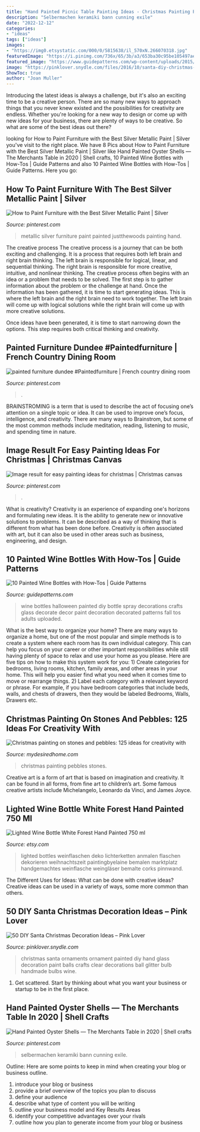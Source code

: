 ```yaml
---
title: "Hand Painted Picnic Table Painting Ideas - Christmas Painting Pebbles Stones"
description: "Selbermachen keramiki bann cunning exile"
date: "2022-12-12"
categories:
- "ideas"
tags: ["ideas"]
images:
- "https://img0.etsystatic.com/000/0/5815638/il_570xN.266070318.jpg"
featuredImage: "https://i.pinimg.com/736x/65/3b/a3/653ba30c95be105497aefb983888d164.jpg"
featured_image: "https://www.guidepatterns.com/wp-content/uploads/2015/12/Painted-Wine-Bottles-Halloween.jpg"
image: "https://pinklover.snydle.com/files/2016/10/santa-diy-christmas-ornaments.jpg"
ShowToc: true
author: "Joan Muller"
---
```



Introducing the latest ideas is always a challenge, but it's also an exciting time to be a creative person. There are so many new ways to approach things that you never knew existed and the possibilities for creativity are endless. Whether you're looking for a new way to design or come up with new ideas for your business, there are plenty of ways to be creative. So what are some of the best ideas out there?

	

		
looking for How to Paint Furniture with the Best Silver Metallic Paint | Silver you've visit to the right place. We have 8 Pics about How to Paint Furniture with the Best Silver Metallic Paint | Silver like Hand Painted Oyster Shells — The Merchants Table in 2020 | Shell crafts, 10 Painted Wine Bottles with How-Tos | Guide Patterns and also 10 Painted Wine Bottles with How-Tos | Guide Patterns. Here you go:
		
    
## How To Paint Furniture With The Best Silver Metallic Paint | Silver

<img loading=lazy src="https://i.pinimg.com/originals/8c/20/b3/8c20b38a48984dd194ab5ad0a4adb608.jpg" onerror="this.onerror=null;this.src='https://tse1.mm.bing.net/th?id=OIP.aq9FN-Iem9TVsgkT9IIMqQHaJ4&amp;pid=15.1';" alt="How to Paint Furniture with the Best Silver Metallic Paint | Silver">

_Source: pinterest.com_

>metallic silver furniture paint painted justthewoods painting hand. 

	

The creative process
The creative process is a journey that can be both exciting and challenging. It is a process that requires both left brain and right brain thinking. The left brain is responsible for logical, linear, and sequential thinking. The right brain is responsible for more creative, intuitive, and nonlinear thinking.
The creative process often begins with an idea or a problem that needs to be solved. The first step is to gather information about the problem or the challenge at hand. Once the information has been gathered, it is time to start generating ideas. This is where the left brain and the right brain need to work together. The left brain will come up with logical solutions while the right brain will come up with more creative solutions.

Once ideas have been generated, it is time to start narrowing down the options. This step requires both critical thinking and creativity.

    
## Painted Furniture Dundee #Paintedfurniture | French Country Dining Room

<img loading=lazy src="https://i.pinimg.com/736x/dd/f1/0d/ddf10de03749a269fe60658c9287e176.jpg" onerror="this.onerror=null;this.src='https://tse1.mm.bing.net/th?id=OIP._1YLl6sUsT9yyr9rUExgKgHaJ4&amp;pid=15.1';" alt="painted furniture dundee #Paintedfurniture | French country dining room">

_Source: pinterest.com_

>. 

	

BRAINSTROMING is a term that is used to describe the act of focusing one’s attention on a single topic or idea. It can be used to improve one’s focus, intelligence, and creativity. There are many ways to Brainstrom, but some of the most common methods include meditation, reading, listening to music, and spending time in nature.

    
## Image Result For Easy Painting Ideas For Christmas | Christmas Canvas

<img loading=lazy src="https://i.pinimg.com/736x/65/3b/a3/653ba30c95be105497aefb983888d164.jpg" onerror="this.onerror=null;this.src='https://tse1.mm.bing.net/th?id=OIP.FN0h2TPOZxb66N25axDGzQHaJv&amp;pid=15.1';" alt="Image result for easy painting ideas for christmas | Christmas canvas">

_Source: pinterest.com_

>. 

	

What is creativity?
Creativity is an experience of expanding one's horizons and formulating new ideas. It is the ability to generate new or innovative solutions to problems. It can be described as a way of thinking that is different from what has been done before. Creativity is often associated with art, but it can also be used in other areas such as business, engineering, and design.

    
## 10 Painted Wine Bottles With How-Tos | Guide Patterns

<img loading=lazy src="https://www.guidepatterns.com/wp-content/uploads/2015/12/Painted-Wine-Bottles-Halloween.jpg" onerror="this.onerror=null;this.src='https://tse1.mm.bing.net/th?id=OIP.NpvrrV_g4qYRabpX11dsgQHaHa&amp;pid=15.1';" alt="10 Painted Wine Bottles with How-Tos | Guide Patterns">

_Source: guidepatterns.com_

>wine bottles halloween painted diy bottle spray decorations crafts glass decorate decor paint decoration decorated patterns fall tos adults uploaded. 

	

What is the best way to organize your home?
There are many ways to organize a home, but one of the most popular and simple methods is to create a system where each room has its own individual category. This can help you focus on your career or other important responsibilities while still having plenty of space to relax and use your home as you please. Here are five tips on how to make this system work for you: 1) Create categories for bedrooms, living rooms, kitchen, family areas, and other areas in your home. This will help you easier find what you need when it comes time to move or rearrange things. 2) Label each category with a relevant keyword or phrase. For example, if you have bedroom categories that include beds, walls, and chests of drawers, then they would be labeled Bedrooms, Walls, Drawers etc.

    
## Christmas Painting On Stones And Pebbles: 125 Ideas For Creativity With

<img loading=lazy src="http://mydesiredhome.com/wp-content/uploads/2017/12/Christmas-painting-on-stones-and-pebbles-29.jpg" onerror="this.onerror=null;this.src='https://tse1.mm.bing.net/th?id=OIP.Fzd5UUNreJDeur-eFmiRdAHaJ4&amp;pid=15.1';" alt="Christmas painting on stones and pebbles: 125 ideas for creativity with">

_Source: mydesiredhome.com_

>christmas painting pebbles stones. 

	

Creative art is a form of art that is based on imagination and creativity. It can be found in all forms, from fine art to children’s art. Some famous creative artists include Michelangelo, Leonardo da Vinci, and James Joyce.

    
## Lighted Wine Bottle White Forest Hand Painted 750 Ml

<img loading=lazy src="https://img0.etsystatic.com/000/0/5815638/il_570xN.266070318.jpg" onerror="this.onerror=null;this.src='https://tse3.mm.bing.net/th?id=OIP.M7C5g-2BobYqR-OjwFsCKAHaJ4&amp;pid=15.1';" alt="Lighted Wine Bottle White Forest Hand Painted 750 ml">

_Source: etsy.com_

>lighted bottles weinflaschen deko lichterketten anmalen flaschen dekorieren weihnachtszeit paintingbyelaine bemalen marktplatz handgemachtes weinflasche weingläser bemalte corks pinnwand. 

	

The Different Uses for Ideas: What can be done with creative ideas?
Creative ideas can be used in a variety of ways, some more common than others.

    
## 50 DIY Santa Christmas Decoration Ideas – Pink Lover

<img loading=lazy src="https://pinklover.snydle.com/files/2016/10/santa-diy-christmas-ornaments.jpg" onerror="this.onerror=null;this.src='https://tse2.mm.bing.net/th?id=OIP.ordnMHJXFlBRkuaVTIWPfQHaJ4&amp;pid=15.1';" alt="50 DIY Santa Christmas Decoration Ideas – Pink Lover">

_Source: pinklover.snydle.com_

>christmas santa ornaments ornament painted diy hand glass decoration paint balls crafts clear decorations ball glitter bulb handmade bulbs wine. 

	

1. Get scattered. Start by thinking about what you want your business or startup to be in the first place.

    
## Hand Painted Oyster Shells — The Merchants Table In 2020 | Shell Crafts

<img loading=lazy src="https://i.pinimg.com/originals/51/d2/99/51d299e3deb9497de906a0370a91af30.png" onerror="this.onerror=null;this.src='https://tse1.mm.bing.net/th?id=OIP.5Iy6pjKu5KQrjuLnCzB_MQHaJ3&amp;pid=15.1';" alt="Hand Painted Oyster Shells — The Merchants Table in 2020 | Shell crafts">

_Source: pinterest.com_

>selbermachen keramiki bann cunning exile. 

	

Outline: Here are some points to keep in mind when creating your blog or business outline.
1. introduce your blog or business 
2. provide a brief overview of the topics you plan to discuss 
3. define your audience 
4. describe what type of content you will be writing 
5. outline your business model and Key Results Areas 
6. identify your competitive advantages over your rivals 
7. outline how you plan to generate income from your blog or business  
